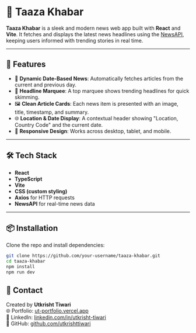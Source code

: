 # 📰 Taaza Khabar

**Taaza Khabar** is a sleek and modern news web app built with **React** and **Vite**. It fetches and displays the latest news headlines using the [NewsAPI](https://newsapi.org/), keeping users informed with trending stories in real time.

---

## 🚀 Features

- 📅 **Dynamic Date-Based News**: Automatically fetches articles from the current and previous day.
- 📰 **Headline Marquee**: A top marquee shows trending headlines for quick skimming.
- 🖼️ **Clean Article Cards**: Each news item is presented with an image, title, timestamp, and summary.
- 🌐 **Location & Date Display**: A contextual header showing "Location, Country Code" and the current date.
- 📱 **Responsive Design**: Works across desktop, tablet, and mobile.

---

## 🛠 Tech Stack

- **React**
- **TypeScript**
- **Vite**
- **CSS (custom styling)**
- **Axios** for HTTP requests
- **NewsAPI** for real-time news data

---

## 📦 Installation

Clone the repo and install dependencies:

```bash
git clone https://github.com/your-username/taaza-khabar.git
cd taaza-khabar
npm install
npm run dev
```

## 📧 Contact

Created by **Utkrisht Tiwari**  
🌐 Portfolio: [ut-portfolio.vercel.app](https://utkrisht-tiwari.vercel.app/)  
💼 LinkedIn: [linkedin.com/in/utkrisht-tiwari](https://in.linkedin.com/in/utkrisht-tiwari)  
🐙 GitHub: [github.com/utkrishttiwari](https://github.com/utkrishttiwari/)
